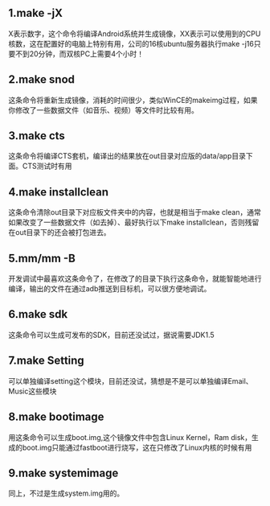 ## 1.make -jX

X表示数字，这个命令将编译Android系统并生成镜像，XX表示可以使用到的CPU核数，这在配置好的电脑上特别有用，公司的16核ubuntu服务器执行make -j16只要不到20分钟，而双核PC上需要4个小时！

## 2.make snod

这条命令将重新生成镜像，消耗的时间很少，类似WinCE的makeimg过程，如果你修改了一些数据文件（如音乐、视频）等文件时比较有用。

## 3.make cts

这条命令将编译CTS套机，编译出的结果放在out目录对应版的data/app目录下面。CTS测试时有用

## 4.make installclean

这条命令清除out目录下对应板文件夹中的内容，也就是相当于make clean，通常如果改变了一些数据文件（如去掉）、最好执行以下make installclean，否则残留在out目录下的还会被打包进去。

## 5.mm/mm -B

开发调试中最喜欢这条命令了，在修改了的目录下执行这条命令，就能智能地进行编译，输出的文件在通过adb推送到目标机，可以很方便地调试。

## 6.make sdk

这条命令可以生成可发布的SDK，目前还没试过，据说需要JDK1.5

## 7.make Setting

可以单独编译setting这个模块，目前还没试，猜想是不是可以单独编译Email、Music这些模块

## 8.make bootimage

用这条命令可以生成boot.img,这个镜像文件中包含Linux Kernel，Ram disk，生成的boot.img只能通过fastboot进行烧写，这在只修改了Linux内核的时候有用

## 9.make systemimage

同上，不过是生成system.img用的。